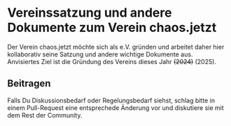 # Vereinssatzung und andere Dokumente zum Verein chaos.jetzt

Der Verein chaos.jetzt möchte sich als e.V. gründen und arbeitet daher hier kollaborativ seine Satzung und andere wichtige Dokumente aus.  
Anvisiertes Ziel ist die Gründung des Vereins dieses Jahr ~~(2024)~~ (2025).

## Beitragen
Falls Du Diskussionsbedarf oder Regelungsbedarf siehst, schlag bitte in einem Pull-Request eine entsprechede Änderung vor und diskutiere sie mit dem Rest der Community.
